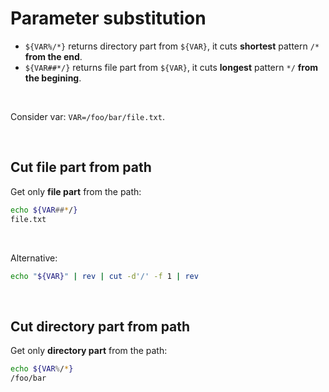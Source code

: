 # Parameter substitution
- `${VAR%/*}` returns directory part from `${VAR}`, it cuts **shortest** pattern `/*` **from the end**.
- `${VAR##*/}` returns file part from `${VAR}`, it cuts **longest** pattern `*/` **from the begining**.

<br>

Consider var: `VAR=/foo/bar/file.txt`.<br>

<br>

## Cut file part from path
Get only **file part** from the path: 
```bash
echo ${VAR##*/}
file.txt
```

<br>

Alternative:
```bash
echo "${VAR}" | rev | cut -d'/' -f 1 | rev
```

<br>

## Cut directory part from path
Get only **directory part** from the path:
```bash
echo ${VAR%/*}
/foo/bar
```
